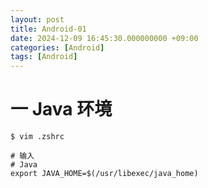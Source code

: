 ```yaml
---
layout: post
title: Android-01
date: 2024-12-09 16:45:30.000000000 +09:00
categories: [Android]
tags: [Android]
---
```



# 一 Java 环境

```shell
$ vim .zshrc

# 输入
# Java
export JAVA_HOME=$(/usr/libexec/java_home)
```
